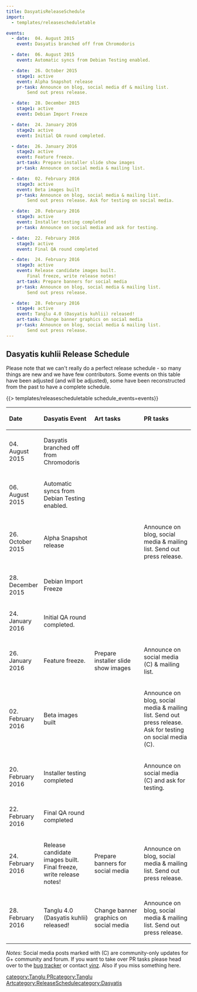 ```yaml
---
title: DasyatisReleaseSchedule
import:
  - templates/releasescheduletable

events:
  - date:  04. August 2015
    event: Dasyatis branched off from Chromodoris

  - date:  06. August 2015
    event: Automatic syncs from Debian Testing enabled.

  - date:  26. October 2015
    stage1: active
    event: Alpha Snapshot release
    pr-task: Announce on blog, social media df & mailing list.
        Send out press release.

  - date:  28. December 2015
    stage1: active
    event: Debian Import Freeze

  - date:  24. January 2016
    stage2: active
    event: Initial QA round completed.

  - date:  26. January 2016
    stage2: active
    event: Feature freeze.
    art-task: Prepare installer slide show images
    pr-task: Announce on social media & mailing list.

  - date:  02. February 2016
    stage3: active
    event: Beta images built
    pr-task: Announce on blog, social media & mailing list.
        Send out press release. Ask for testing on social media.

  - date:  20. February 2016
    stage3: active
    event: Installer testing completed
    pr-task: Announce on social media and ask for testing.

  - date:  22. February 2016
    stage3: active
    event: Final QA round completed

  - date:  24. February 2016
    stage3: active
    event: Release candidate images built.
        Final freeze, write release notes!
    art-task: Prepare banners for social media
    pr-task: Announce on blog, social media & mailing list.
        Send out press release.

  - date:  28. February 2016
    stage4: active
    event: Tanglu 4.0 (Dasyatis kuhlii) released!
    art-task: Change banner graphics on social media
    pr-task: Announce on blog, social media & mailing list.
        Send out press release.
---
```


Dasyatis kuhlii Release Schedule
--------------------------------

Please note that we can't really do a perfect release schedule - so many things are new and we have few contributors. Some events on this table have been adjusted (and will be adjusted), some have been reconstructed from the past to have a complete schedule.

{{> templates/releasescheduletable schedule_events=events}}

<table>
<colgroup>
<col width="15%" />
<col width="28%" />
<col width="28%" />
<col width="28%" />
</colgroup>
<thead>
<tr class="header">
<th align="left"><p>Date</p></th>
<th align="left"><p>Dasyatis Event</p></th>
<th align="left"><p>Art tasks</p></th>
<th align="left"><p>PR tasks</p></th>
</tr>
</thead>
<tbody>
<tr class="odd">
<td align="left"><p>04. August 2015</p></td>
<td align="left"><p>Dasyatis branched off from Chromodoris</p></td>
<td align="left"></td>
<td align="left"></td>
</tr>
<tr class="even">
<td align="left"><p>06. August 2015</p></td>
<td align="left"><p>Automatic syncs from Debian Testing enabled.</p></td>
<td align="left"></td>
<td align="left"></td>
</tr>
<tr class="odd">
<td align="left"><p>26. October 2015</p></td>
<td align="left"><p>Alpha Snapshot release</p></td>
<td align="left"></td>
<td align="left"><p>Announce on blog, social media &amp; mailing list. Send out press release.</p></td>
</tr>
<tr class="even">
<td align="left"><p>28. December 2015</p></td>
<td align="left"><p>Debian Import Freeze</p></td>
<td align="left"></td>
<td align="left"></td>
</tr>
<tr class="odd">
<td align="left"><p>24. January 2016</p></td>
<td align="left"><p>Initial QA round completed.</p></td>
<td align="left"></td>
<td align="left"></td>
</tr>
<tr class="even">
<td align="left"><p>26. January 2016</p></td>
<td align="left"><p>Feature freeze.</p></td>
<td align="left"><p>Prepare installer slide show images</p></td>
<td align="left"><p>Announce on social media (C) &amp; mailing list.</p></td>
</tr>
<tr class="odd">
<td align="left"><p>02. February 2016</p></td>
<td align="left"><p>Beta images built</p></td>
<td align="left"></td>
<td align="left"><p>Announce on blog, social media &amp; mailing list. Send out press release. Ask for testing on social media (C).</p></td>
</tr>
<tr class="even">
<td align="left"><p>20. February 2016</p></td>
<td align="left"><p>Installer testing completed</p></td>
<td align="left"></td>
<td align="left"><p>Announce on social media (C) and ask for testing.</p></td>
</tr>
<tr class="odd">
<td align="left"><p>22. February 2016</p></td>
<td align="left"><p>Final QA round completed</p></td>
<td align="left"></td>
<td align="left"></td>
</tr>
<tr class="even">
<td align="left"><p>24. February 2016</p></td>
<td align="left"><p>Release candidate images built. Final freeze, write release notes!</p></td>
<td align="left"><p>Prepare banners for social media</p></td>
<td align="left"><p>Announce on blog, social media &amp; mailing list. Send out press release.</p></td>
</tr>
<tr class="odd">
<td align="left"><p>28. February 2016</p></td>
<td align="left"><p>Tanglu 4.0 (Dasyatis kuhlii) released!</p></td>
<td align="left"><p>Change banner graphics on social media</p></td>
<td align="left"><p>Announce on blog, social media &amp; mailing list. Send out press release.</p></td>
</tr>
</tbody>
</table>

*Notes:*
Social media posts marked with (C) are community-only updates for G+ community and forum. If you want to take over PR tasks please head over to the [bug tracker](https://tracker.tanglu.org/maniphest/query/PVBONqqPxA_0/#R) or contact [vinz](/user:vinzv "wikilink"). Also if you miss something here.

[category:Tanglu PR](/category:Tanglu_PR "wikilink")[category:Tanglu Art](/category:Tanglu_Art "wikilink")[category:ReleaseSchedule](/category:ReleaseSchedule "wikilink")[category:Dasyatis](/category:Dasyatis "wikilink")